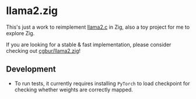 # llama2.zig
This's just a work to reimplement [llama2.c][1] in Zig, also a toy project for
me to explore Zig.

If you are looking for a stable & fast implementation, please consider checking
out [cgbur/llama2.zig][2]!


## Development
- To run tests, it currently requires installing `PyTorch` to load checkpoint
    for checking whether weights are correctly mapped.


[1]: https://github.com/karpathy/llama2.c
[2]: https://github.com/cgbur/llama2.zig

